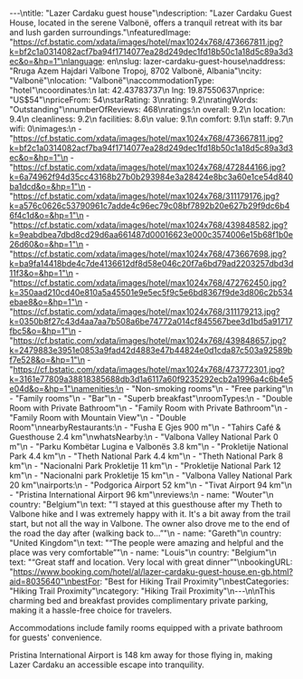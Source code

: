 ---\ntitle: "Lazer Cardaku guest house"\ndescription: "Lazer Cardaku Guest House, located in the serene Valbonë, offers a tranquil retreat with its bar and lush garden surroundings."\nfeaturedImage: "https://cf.bstatic.com/xdata/images/hotel/max1024x768/473667811.jpg?k=bf2c1a0314082acf7ba94f1714077ea28d249dec1fd18b50c1a18d5c89a3d3ec&o=&hp=1"\nlanguage: en\nslug: lazer-cardaku-guest-house\naddress: "Rruga Azem Hajdari Valbone Tropoj, 8702 Valbonë, Albania"\ncity: "Valbonë"\nlocation: "Valbonë"\naccommodationType: "hotel"\ncoordinates:\n  lat: 42.43783737\n  lng: 19.87550637\nprice: "US$54"\npriceFrom: 54\nstarRating: 3\nrating: 9.2\nratingWords: "Outstanding"\nnumberOfReviews: 468\nratings:\n  overall: 9.2\n  location: 9.4\n  cleanliness: 9.2\n  facilities: 8.6\n  value: 9.1\n  comfort: 9.1\n  staff: 9.7\n  wifi: 0\nimages:\n  - "https://cf.bstatic.com/xdata/images/hotel/max1024x768/473667811.jpg?k=bf2c1a0314082acf7ba94f1714077ea28d249dec1fd18b50c1a18d5c89a3d3ec&o=&hp=1"\n  - "https://cf.bstatic.com/xdata/images/hotel/max1024x768/472844166.jpg?k=6a74962f94d35cc43168b27b0b293984e3a28424e8bc3a60e1ce54d840ba1dcd&o=&hp=1"\n  - "https://cf.bstatic.com/xdata/images/hotel/max1024x768/311179176.jpg?k=a576c0626c53790961c7adde4c96ec79c08bf7892b20e627b29f9dc6b46f4c1d&o=&hp=1"\n  - "https://cf.bstatic.com/xdata/images/hotel/max1024x768/439848582.jpg?k=9eabdbea7dbd8cd29d6aa661487d00016623e000c3574006e15b68f1b0e26d60&o=&hp=1"\n  - "https://cf.bstatic.com/xdata/images/hotel/max1024x768/473667698.jpg?k=ba9fa14418bde4c7de4136612df8d58e046c20f7a6bd79ad2203257dbd3d11f3&o=&hp=1"\n  - "https://cf.bstatic.com/xdata/images/hotel/max1024x768/472762450.jpg?k=350aad210cd40e810a5a45501e9e5ec5f9c5e6bd8367f9de3d806c2b534ebae8&o=&hp=1"\n  - "https://cf.bstatic.com/xdata/images/hotel/max1024x768/311179213.jpg?k=0350b8f27c43d4aa7aa7b508a6be74772a014cf845567bee3d1bd5a91717fbc5&o=&hp=1"\n  - "https://cf.bstatic.com/xdata/images/hotel/max1024x768/439848657.jpg?k=2479883e3951e0853a9fad42d4883e47b44824e0d1cda87c503a92589bf7e528&o=&hp=1"\n  - "https://cf.bstatic.com/xdata/images/hotel/max1024x768/473772301.jpg?k=3161e77809a38818385688db3d1a6117a60f9235292ecb2a1996a4c6b4e5e04d&o=&hp=1"\namenities:\n  - "Non-smoking rooms"\n  - "Free parking"\n  - "Family rooms"\n  - "Bar"\n  - "Superb breakfast"\nroomTypes:\n  - "Double Room with Private Bathroom"\n  - "Family Room with Private Bathroom"\n  - "Family Room with Mountain View"\n  - "Double Room"\nnearbyRestaurants:\n  - "Fusha E Gjes 900 m"\n  - "Tahirs Café & Guesthouse 2.4 km"\nwhatsNearby:\n  - "Valbona Valley National Park 0 m"\n  - "Parku Kombëtar Lugina e Valbonës 3.8 km"\n  - "Prokletije National Park 4.4 km"\n  - "Theth National Park 4.4 km"\n  - "Theth National Park 8 km"\n  - "Nacionalni Park Prokletije 11 km"\n  - "Prokletije National Park 12 km"\n  - "Nacionalni park Prokletije 15 km"\n  - "Valbona Valley National Park 20 km"\nairports:\n  - "Podgorica Airport 52 km"\n  - "Tivat Airport 94 km"\n  - "Pristina International Airport 96 km"\nreviews:\n  - name: "Wouter"\n    country: "Belgium"\n    text: "“I stayed at this guesthouse after my Theth to Valbone hike and I was extremely happy with it. It's a bit away from the trail start, but not all the way in Valbone. The owner also drove me to the end of the road the day after (walking back to...”"\n  - name: "Gareth"\n    country: "United Kingdom"\n    text: "“The people were amazing and helpful and the place was very comfortable”"\n  - name: "Louis"\n    country: "Belgium"\n    text: "“Great staff and location. Very local with great dinner”"\nbookingURL: "https://www.booking.com/hotel/al/lazer-cardaku-guest-house.en-gb.html?aid=8035640"\nbestFor: "Best for Hiking Trail Proximity"\nbestCategories: "Hiking Trail Proximity"\ncategory: "Hiking Trail Proximity"\n---\n\nThis charming bed and breakfast provides complimentary private parking, making it a hassle-free choice for travelers. 

Accommodations include family rooms equipped with a private bathroom for guests' convenience. 

Pristina International Airport is 148 km away for those flying in, making Lazer Cardaku an accessible escape into tranquility.